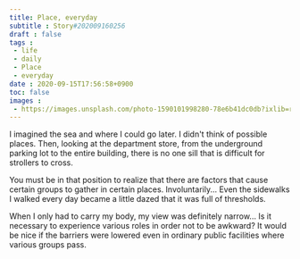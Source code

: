 ```yaml
---
title: Place, everyday
subtitle : Story#202009160256
draft : false
tags :
 - life
 - daily
 - Place
 - everyday
date : 2020-09-15T17:56:58+0900
toc: false
images : 
 - https://images.unsplash.com/photo-1590101998280-78e6b41dc0db?ixlib=rb-1.2.1&q=80&fm=jpg&crop=entropy&cs=tinysrgb&w=1080&fit=max&ixid=eyJhcHBfaWQiOjE1NTU0OX0
---
```


I imagined the sea and where I could go later. I didn't think of possible places. Then, looking at the department store, from the underground parking lot to the entire building, there is no one sill that is difficult for strollers to cross.  

You must be in that position to realize that there are factors that cause certain groups to gather in certain places. Involuntarily... Even the sidewalks I walked every day became a little dazed that it was full of thresholds.  

When I only had to carry my body, my view was definitely narrow... Is it necessary to experience various roles in order not to be awkward? It would be nice if the barriers were lowered even in ordinary public facilities where various groups pass.  

